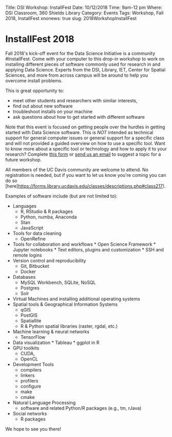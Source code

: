 Title: DSI Workshop: InstallFest
Date: 10/12/2018
Time: 9am-12 pm
Where: DSI Classroom, 360 Shields Library
Category: Events
Tags: Workshop, Fall 2018, InstallFest
xnonews: true
slug: 2018WorkshopInstallFest

#  InstallFest 2018

Fall 2018's kick-off event for the Data Science Initiative is a community #InstallFest. Come with your computer to this drop-in workshop to work on installing different pieces of software commonly used for research in and applying Data Science. Experts from the DSI, Library, IET, Center for Spatial Sciences, and more from across campus will be around to help you overcome install problems.

This is great opportunity to:

* meet other students and researchers with similar interests, 
* find out about  new software
* troubleshoot installs on your machine
* ask questions about how to get started with different software

Note that this event is focused on getting people over the hurdles in getting started with Data Science software. This is *NOT* intended as technical support for general computer issues or general support for a specific class and will not provided a guided overview on how to use a specific tool. Want to know more about a specific tool or technology and how to apply it to your research? Complete [this form](https://docs.google.com/forms/d/1PJN-ifhOdUsFIX5cGl7y1pSldPsOfnT1MCO4Fat2DWA/formrestricted?edit_requested=true) or [send us an email](mailto:datascience@ucdavis.edu) to suggest a topic for a future workshop.

All members of the UC Davis community are welcome to attend. No registration is needed, but if you want to let us know you're coming you can do so [here]https://forms.library.ucdavis.edu/classes/descriptions.php#class217). 


Examples of software include (but are not limited to): 

* Languages
	* R, RStudio & R packages 
	* Python, numba, Anaconda 
	* Stan
	* JavaScript 
* Tools for data cleaning
	* OpenRefine
* Tools for collaboration and workflows
		* Open Science Framework
		* Jupyter notebooks 
		* Text editors, plugins and customization 
		* SSH and remote logins 
* Version control and reproducibility
	* Git, Bitbucket
	* Docker
* Databases
	* MySQL Workbench, SQLite, NoSQL
	* Postgres
	* Solr
* Virtual Machines and installing additional operating systems 
* Spatial tools & Geographical Information Systems
	* qGIS
	* PostGIS
	* Spatiallite
	* R & Python spatial libraries (raster, rgdal, etc.)
* Machine learning & neural networks
	* TensorFlow 
* Data visualization
		* Tableau
		* ggplot in R
* GPU toolkits
	* CUDA,
	* OpenCL 
* Development Tools
	* compilers
	* linkers
	* profilers
	* configure
	* make
	* cmake 
* Natural Language Processing 
	* software and related Python/R packages (e.g., tm, rJava) 
* Social networks
	* R packages

We hope to see you there!